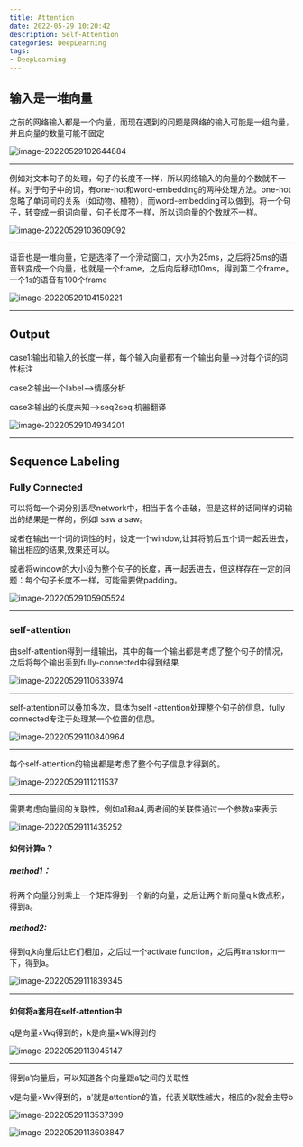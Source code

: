 ```yaml
---
title: Attention
date: 2022-05-29 10:20:42
description: Self-Attention
categories: DeepLearning
tags:
- DeepLearning 
---
```






## 输入是一堆向量

之前的网络输入都是一个向量，而现在遇到的问题是网络的输入可能是一组向量，并且向量的数量可能不固定

![image-20220529102644884](Attention/image-20220529102644884.png)

***

 例如对文本句子的处理，句子的长度不一样，所以网络输入的向量的个数就不一样。对于句子中的词，有one-hot和word-embedding的两种处理方法。one-hot忽略了单词间的关系（如动物、植物），而word-embedding可以做到。将一个句子，转变成一组词向量，句子长度不一样，所以词向量的个数就不一样。

![image-20220529103609092](Attention/image-20220529103609092.png)

***

语音也是一堆向量，它是选择了一个滑动窗口，大小为25ms，之后将25ms的语音转变成一个向量，也就是一个frame，之后向后移动10ms，得到第二个frame。一个1s的语音有100个frame 

![image-20220529104150221](Attention/image-20220529104150221.png)

***

## Output

case1:输出和输入的长度一样，每个输入向量都有一个输出向量-->对每个词的词性标注

case2:输出一个label-->情感分析

case3:输出的长度未知-->seq2seq 机器翻译 

![image-20220529104934201](Attention/image-20220529104934201.png)

***

## Sequence Labeling

### Fully Connected

可以将每一个词分别丢尽network中，相当于各个击破，但是这样的话同样的词输出的结果是一样的，例如I saw a saw。

或者在输出一个词的词性的时，设定一个window,让其将前后五个词一起丢进去，输出相应的结果,效果还可以。

或者将window的大小设为整个句子的长度，再一起丢进去，但这样存在一定的问题：每个句子长度不一样，可能需要做padding。

![image-20220529105905524](Attention/image-20220529105905524.png)

***

### self-attention 

由self-attention得到一组输出，其中的每一个输出都是考虑了整个句子的情况，之后将每个输出丢到fully-connected中得到结果

![image-20220529110633974](Attention/image-20220529110633974.png)

***

self-attention可以叠加多次，具体为self -attention处理整个句子的信息，fully connected专注于处理某一个位置的信息。

![image-20220529110840964](Attention/image-20220529110840964.png)

***

每个self-attention的输出都是考虑了整个句子信息才得到的。

![image-20220529111211537](Attention/image-20220529111211537.png)

***

需要考虑向量间的关联性，例如a1和a4,两者间的关联性通过一个参数a来表示

![image-20220529111435252](Attention/image-20220529111435252.png)

#### 如何计算a？

##### method1：

将两个向量分别乘上一个矩阵得到一个新的向量，之后让两个新向量q,k做点积，得到a。

##### method2:

得到q,k向量后让它们相加，之后过一个activate function，之后再transform一下，得到a。

![image-20220529111839345](Attention/image-20220529111839345.png)

***

#### 如何将a套用在self-attention中

q是向量×Wq得到的，k是向量×Wk得到的

![image-20220529113045147](Attention/image-20220529113045147.png)

***

得到a'向量后，可以知道各个向量跟a1之间的关联性

v是向量×Wv得到的，a'就是attention的值，代表关联性越大，相应的v就会主导b

![image-20220529113537399](Attention/image-20220529113537399.png)

![image-20220529113603847](Attention/image-20220529113603847.png)
